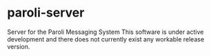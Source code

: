 paroli-server
=============

Server for the Paroli Messaging System
This software is under active development and
there does not currently exist any workable release version.
